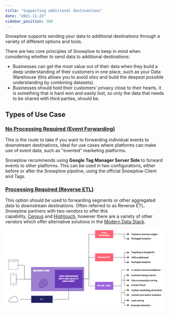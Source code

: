 ```yaml
---
title: "Supporting additional destinations"
date: "2021-11-23"
sidebar_position: 100
---
```


Snowplow supports sending your data to additional destinations through a variety of different options and tools.

There are two core principles of Snowplow to keep in mind when considering whether to send data to additional destinations:

- Businesses can get the most value out of their data when they build a deep understanding of their customers in one place, such as your Data Warehouse (this allows you to avoid silos and build the deepest possible understanding by combining datasets).
- Businesses should hold their customers’ privacy close to their hearts, it is something that is hard won and easily lost, so only the data that needs to be shared with third parties, should be.

## Types of Use Case

### [No Processing Required (Event Forwarding)](/docs/migrated/forwarding-events-to-destinations/forwarding-events/)

This is the route to take if you want to forwarding individual events to downstream destinations, ideal for use cases where platforms can make use of event data, such as "evented" marketing platforms.

Snowplow recommends using **Google Tag Manager Server Side** to forward events to other platforms. This can be used in two configurations, either before or after the Snowplow pipeline, using the official Snowplow Client and Tags.

### [Processing Required (Reverse ETL)](/docs/migrated/forwarding-events-to-destinations/reverse-etl/)

This option should be used to forwarding segments or other aggregated data to downstream destinations. Often referred to as Reverse ETL. Snowplow partners with two vendors to offer this capability, [Census](https://www.getcensus.com/) and [Hightouch](https://hightouch.io/), however there are a variety of other vendors which offer alternative solutions in the [Modern Data Stack](https://snowplowanalytics.com/blog/2021/05/12/modern-data-stack/).

![](images/usecasearch.png)
